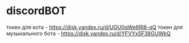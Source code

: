 # discordBOT
токен для кота - https://disk.yandex.ru/d/UGU0qWe6Rl8-qQ
токен для музыкального бота - https://disk.yandex.ru/d/YFVYx5F38GUWkQ

